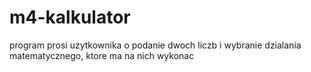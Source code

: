 # m4-kalkulator
program prosi uzytkownika o podanie dwoch liczb i wybranie dzialania matematycznego, ktore ma na nich wykonac
